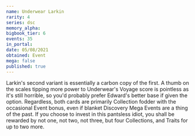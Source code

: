 ```yaml
---
name: Underwear Larkin
rarity: 4
series: dsc
memory_alpha:
bigbook_tier: 6
events: 35
in_portal:
date: 05/08/2021
obtained: Event
mega: false
published: true
---
```


Larkin's second variant is essentially a carbon copy of the first. A thumb on the scales tipping more power to Underwear's Voyage score is pointless as it's still horrible, so you'd probably prefer Edward's better base if given the option. Regardless, both cards are primarily Collection fodder with the occasional Event bonus, even if blanket Discovery Mega Events are a thing of the past. If you choose to invest in this pantsless idiot, you shall be rewarded by not one, not two, not three, but four Collections, and Traits for up to two more.
